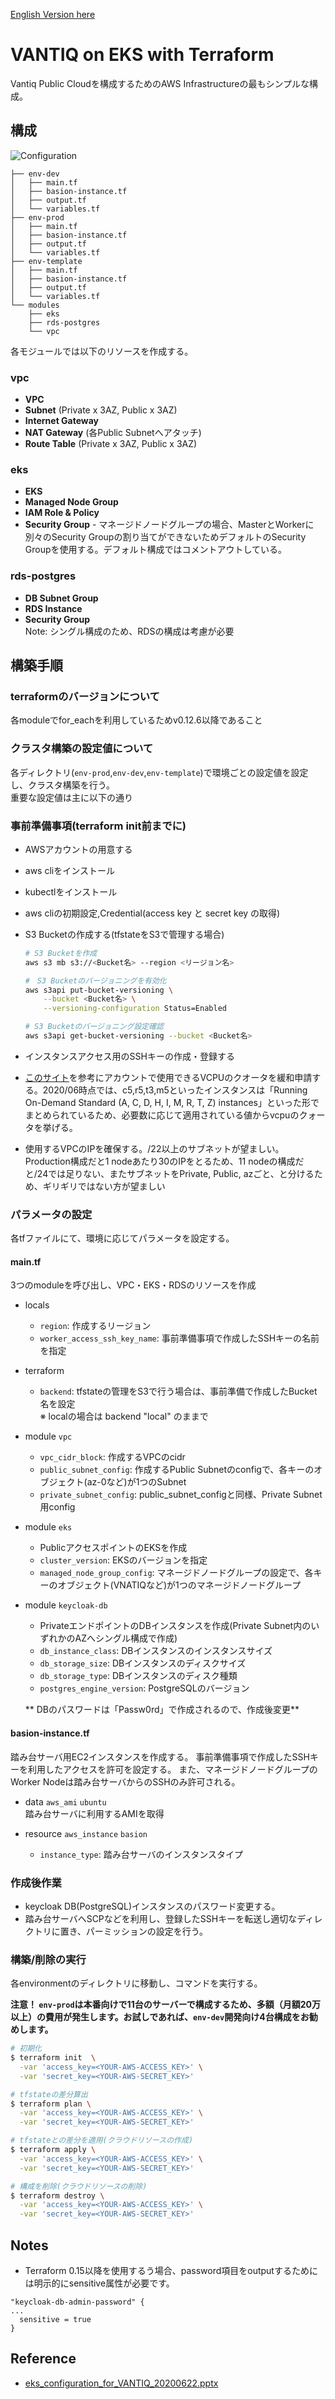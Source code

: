 [English Version here](readme_en.md)

# VANTIQ on EKS with Terraform
Vantiq Public Cloudを構成するためのAWS Infrastructureの最もシンプルな構成。

## 構成

![Configuration](imgs/terraform_aws_vantiq_config.png)

```
├── env-dev
│   ├── main.tf
│   ├── basion-instance.tf
│   ├── output.tf
│   └── variables.tf
├── env-prod
│   ├── main.tf
│   ├── basion-instance.tf
│   ├── output.tf
│   └── variables.tf
├── env-template
│   ├── main.tf
│   ├── basion-instance.tf
│   ├── output.tf
│   └── variables.tf
└── modules
    ├── eks
    ├── rds-postgres
    └── vpc
```


各モジュールでは以下のリソースを作成する。

### vpc
- **VPC**
- **Subnet** (Private x 3AZ, Public x 3AZ)
- **Internet Gateway**
- **NAT Gateway** (各Public Subnetへアタッチ)
- **Route Table** (Private x 3AZ, Public x 3AZ)

### eks
- **EKS**
- **Managed Node Group**
- **IAM Role & Policy**  
- **Security Group** -  マネージドノードグループの場合、MasterとWorkerに別々のSecurity Groupの割り当てができないためデフォルトのSecurity Groupを使用する。デフォルト構成ではコメントアウトしている。

### rds-postgres  
- **DB Subnet Group**
- **RDS Instance**
- **Security Group**  
Note: シングル構成のため、RDSの構成は考慮が必要

## 構築手順

### terraformのバージョンについて
各moduleでfor_eachを利用しているためv0.12.6以降であること

### クラスタ構築の設定値について
各ディレクトリ(`env-prod`,`env-dev`,`env-template`)で環境ごとの設定値を設定し、クラスタ構築を行う。  
重要な設定値は主に以下の通り

### 事前準備事項(terraform init前までに)
- AWSアカウントの用意する
- aws cliをインストール
- kubectlをインストール
- aws cliの初期設定,Credential(access key と secret key の取得)
- S3 Bucketの作成する(tfstateをS3で管理する場合)
  ```sh
  # S3 Bucketを作成
  aws s3 mb s3://<Bucket名> --region <リージョン名>

  #　S3 Bucketのバージョニングを有効化
  aws s3api put-bucket-versioning \
      --bucket <Bucket名> \
      --versioning-configuration Status=Enabled

  # S3 Bucketのバージョニング設定確認
  aws s3api get-bucket-versioning --bucket <Bucket名>
  ```
- インスタンスアクセス用のSSHキーの作成・登録する
- [このサイト](https://aws.amazon.com/jp/blogs/news/vcpu-based-on-demand-instance-limits-are-now-available-in-amazon-ec2/
)を参考にアカウントで使用できるVCPUのクオータを緩和申請する。2020/06時点では、c5,r5,t3,m5といったインスタンスは「Running On-Demand Standard (A, C, D, H, I, M, R, T, Z) instances」といった形でまとめられているため、必要数に応じて適用されている値からvcpuのクォータを挙げる。

- 使用するVPCのIPを確保する。/22以上のサブネットが望ましい。Production構成だと1 nodeあたり30のIPをとるため、11 nodeの構成だと/24では足りない、またサブネットをPrivate, Public, azごと、と分けるため、ギリギリではない方が望ましい


### パラメータの設定
各tfファイルにて、環境に応じてパラメータを設定する。

#### main.tf  
3つのmoduleを呼び出し、VPC・EKS・RDSのリソースを作成  

- locals  
  - `region`: 作成するリージョン  
  - `worker_access_ssh_key_name`: 事前準備事項で作成したSSHキーの名前を指定


- terraform  
  - `backend`: tfstateの管理をS3で行う場合は、事前準備で作成したBucket名を設定  
  ※ localの場合は backend "local" のままで


- module `vpc`  
  - `vpc_cidr_block`: 作成するVPCのcidr  
  - `public_subnet_config`: 作成するPublic Subnetのconfigで、各キーのオブジェクト(az-0など)が1つのSubnet  
  - `private_subnet_config`: public_subnet_configと同様、Private Subnet用config


- module `eks`  
  - PublicアクセスポイントのEKSを作成  
  - `cluster_version`: EKSのバージョンを指定  
  - `managed_node_group_config`: マネージドノードグループの設定で、各キーのオブジェクト(VNATIQなど)が1つのマネージドノードグループ  


- module `keycloak-db`  
  - PrivateエンドポイントのDBインスタンスを作成(Private Subnet内のいずれかのAZへシングル構成で作成)  
  - `db_instance_class`: DBインスタンスのインスタンスサイズ  
  - `db_storage_size`: DBインスタンスのディスクサイズ  
  - `db_storage_type`: DBインスタンスのディスク種類  
  - `postgres_engine_version`: PostgreSQLのバージョン  

  ** DBのパスワードは「Passw0rd」で作成されるので、作成後変更**


#### basion-instance.tf  
踏み台サーバ用EC2インスタンスを作成する。
事前準備事項で作成したSSHキーを利用したアクセスを許可を設定する。
また、マネージドノードグループのWorker Nodeは踏み台サーバからのSSHのみ許可される。

- data `aws_ami` `ubuntu`  
踏み台サーバに利用するAMIを取得


- resource `aws_instance` `basion`  
  - `instance_type`: 踏み台サーバのインスタンスタイプ


### 作成後作業
- keycloak DB(PostgreSQL)インスタンスのパスワード変更する。
- 踏み台サーバへSCPなどを利用し、登録したSSHキーを転送し適切なディレクトリに置き、パーミッションの設定を行う。


### 構築/削除の実行
各environmentのディレクトリに移動し、コマンドを実行する。

**注意！ `env-prod`は本番向けで11台のサーバーで構成するため、多額（月額20万以上）の費用が発生します。お試しであれば、`env-dev`開発向け4台構成をお勧めします。**

```bash
# 初期化
$ terraform init  \
  -var 'access_key=<YOUR-AWS-ACCESS_KEY>' \
  -var 'secret_key=<YOUR-AWS-SECRET_KEY>'

# tfstateの差分算出
$ terraform plan \
  -var 'access_key=<YOUR-AWS-ACCESS_KEY>' \
  -var 'secret_key=<YOUR-AWS-SECRET_KEY>'

# tfstateとの差分を適用(クラウドリソースの作成)
$ terraform apply \
  -var 'access_key=<YOUR-AWS-ACCESS_KEY>' \
  -var 'secret_key=<YOUR-AWS-SECRET_KEY>'

# 構成を削除(クラウドリソースの削除)
$ terraform destroy \
  -var 'access_key=<YOUR-AWS-ACCESS_KEY>' \
  -var 'secret_key=<YOUR-AWS-SECRET_KEY>'
```
## Notes
- Terraform 0.15以降を使用するう場合、password項目をoutputするためには明示的にsensitive属性が必要です。
```
"keycloak-db-admin-password" {
...
  sensitive = true
}
```

## Reference
- [eks_configuration_for_VANTIQ_20200622.pptx](https://vantiq.sharepoint.com/:p:/s/jp-tech/ETzg5rfj5D9Hrjc71v5d5DYB3YS23pcvzh_9fy0lnQYMww?e=FKiAhG)
